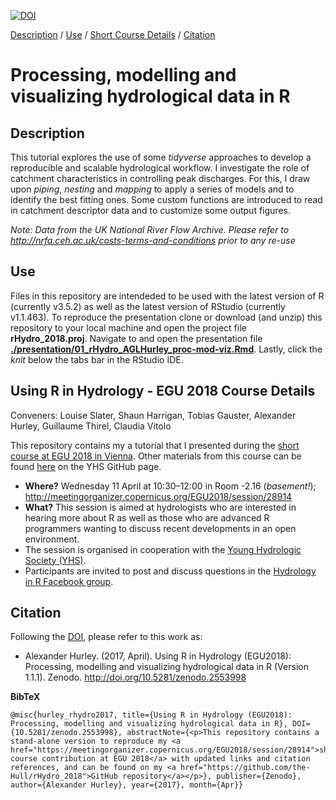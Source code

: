 [![DOI](https://zenodo.org/badge/123999066.svg)](https://zenodo.org/badge/latestdoi/123999066)




[Description](#Desc) 
/ [Use](#Use) 
/ [Short Course Details](#course_details) 
/ [Citation](#Citation)

# Processing, modelling and visualizing hydrological data in R 

## <a name="Desc"></a> Description

This tutorial explores the use of some *tidyverse* approaches to develop a reproducible and scalable hydrological workflow. I investigate the role of catchment characteristics in controlling peak discharges. For this, I draw upon *piping*, *nesting* and *mapping* to apply a series of models and to identify the best fitting ones. Some custom functions are introduced to read in catchment descriptor data and to customize some output figures.

*Note: Data from the UK National River Flow Archive.
Please refer to http://nrfa.ceh.ac.uk/costs-terms-and-conditions prior to any re-use*

## <a name="Use"></a> Use

Files in this repository are intendeded to be used with the latest version of R (currently v3.5.2) as well as the latest version of RStudio (currently v1.1.463). 
To reproduce the presentation clone or download (and unzip) this repository to your local machine and open the project file **rHydro_2018.proj**. 
Navigate to and open the presentation file [**./presentation/01_rHydro_AGLHurley_proc-mod-viz.Rmd**](https://github.com/the-Hull/rHydro_2018/blob/master/presentation/01_rHydro_AGLHurley_proc-mod-viz.Rmd). 
Lastly, click the *knit* below the tabs bar in the RStudio IDE.

## <a name="course_details"></a> Using R in Hydrology - EGU 2018 Course Details 
Conveners: Louise Slater, Shaun Harrigan, Tobias Gauster, Alexander Hurley, Guillaume Thirel, Claudia Vitolo

This repository contains my a tutorial that I presented during the [short course at EGU 2018 in Vienna](#course_details). 
Other materials from this course can be found [here](https://github.com/hydrosoc/rhydro_EGU18) on the YHS GitHub page.


- **Where?** Wednesday 11 April at 10:30–12:00 in Room -2.16 (*basement!*); http://meetingorganizer.copernicus.org/EGU2018/session/28914
- **What?** This session is aimed at hydrologists who are interested in hearing more about R as well as those who are advanced R programmers wanting to discuss recent developments in an open environment. 
- The session is organised in cooperation with the <a href="https://younghs.com/" rel="nofollow">Young Hydrologic Society (YHS)</a>.
- Participants are invited to post and discuss questions in the
<a href="https://www.facebook.com/groups/1130214777123909/" rel="nofollow">Hydrology in R Facebook group</a>.



## <a name="Citation"></a> Citation

Following the [DOI](https://zenodo.org/badge/latestdoi/123999066), please refer to this work as:

* Alexander Hurley. (2017, April). Using R in Hydrology (EGU2018): Processing, modelling and visualizing hydrological data in R (Version 1.1.1). Zenodo. http://doi.org/10.5281/zenodo.2553998


**BibTeX**  

```
@misc{hurley_rhydro2017, title={Using R in Hydrology (EGU2018): Processing, modelling and visualizing hydrological data in R}, DOI={10.5281/zenodo.2553998}, abstractNote={<p>This repository contains a stand-alone version to reproduce my <a href="https://meetingorganizer.copernicus.org/EGU2018/session/28914">short course contribution at EGU 2018</a> with updated links and citation references, and can be found on my <a href="https://github.com/the-Hull/rHydro_2018">GitHub repository</a></p>}, publisher={Zenodo}, author={Alexander Hurley}, year={2017}, month={Apr}}
```

